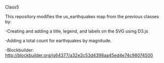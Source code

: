 Class5

This repository modifies the us_earthquakes map from the previous classes by:

-Creating and adding a title, legend, and labels on the SVG using D3.js

-Adding a total count for earthquakes by magnitude.

-Blockbuilder:
http://blockbuilder.org/is64377/a32e2c53d4398aa45ed4e74c98074500

